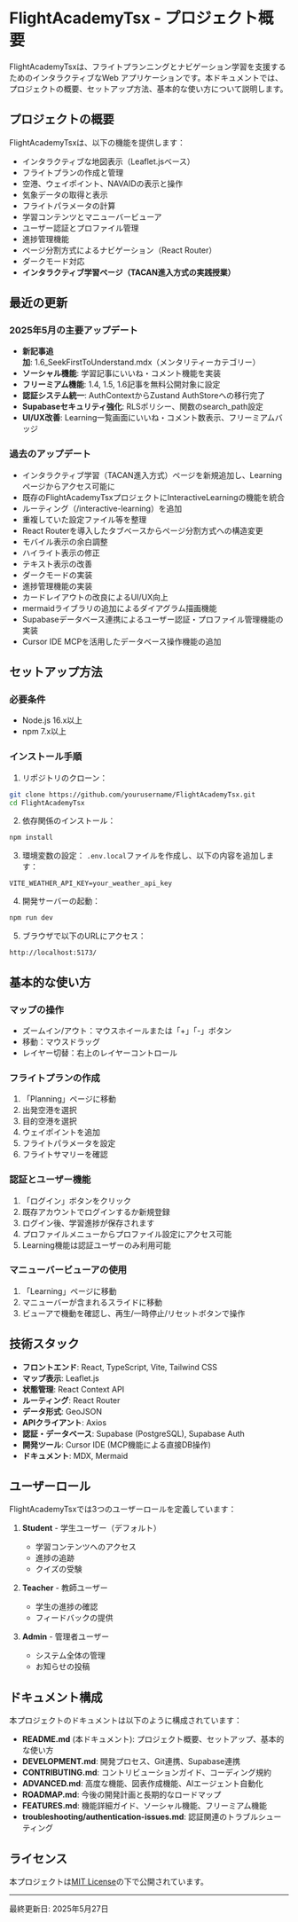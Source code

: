 # FlightAcademyTsx - プロジェクト概要

FlightAcademyTsxは、フライトプランニングとナビゲーション学習を支援するためのインタラクティブなWeb アプリケーションです。本ドキュメントでは、プロジェクトの概要、セットアップ方法、基本的な使い方について説明します。

## プロジェクトの概要

FlightAcademyTsxは、以下の機能を提供します：

- インタラクティブな地図表示（Leaflet.jsベース）
- フライトプランの作成と管理
- 空港、ウェイポイント、NAVAIDの表示と操作
- 気象データの取得と表示
- フライトパラメータの計算
- 学習コンテンツとマニューバービューア
- ユーザー認証とプロファイル管理
- 進捗管理機能
- ページ分割方式によるナビゲーション（React Router）
- ダークモード対応
- **インタラクティブ学習ページ（TACAN進入方式の実践授業）**

## 最近の更新

### 2025年5月の主要アップデート
- **新記事追加**: 1.6_SeekFirstToUnderstand.mdx（メンタリティーカテゴリー）
- **ソーシャル機能**: 学習記事にいいね・コメント機能を実装
- **フリーミアム機能**: 1.4, 1.5, 1.6記事を無料公開対象に設定
- **認証システム統一**: AuthContextからZustand AuthStoreへの移行完了
- **Supabaseセキュリティ強化**: RLSポリシー、関数のsearch_path設定
- **UI/UX改善**: Learning一覧画面にいいね・コメント数表示、フリーミアムバッジ

### 過去のアップデート
- インタラクティブ学習（TACAN進入方式）ページを新規追加し、Learningページからアクセス可能に
- 既存のFlightAcademyTsxプロジェクトにInteractiveLearningの機能を統合
- ルーティング（/interactive-learning）を追加
- 重複していた設定ファイル等を整理
- React Routerを導入したタブベースからページ分割方式への構造変更
- モバイル表示の余白調整
- ハイライト表示の修正
- テキスト表示の改善
- ダークモードの実装
- 進捗管理機能の実装
- カードレイアウトの改良によるUI/UX向上
- mermaidライブラリの追加によるダイアグラム描画機能
- Supabaseデータベース連携によるユーザー認証・プロファイル管理機能の実装
- Cursor IDE MCPを活用したデータベース操作機能の追加

## セットアップ方法

### 必要条件
- Node.js 16.x以上
- npm 7.x以上

### インストール手順
1. リポジトリのクローン：
```bash
git clone https://github.com/yourusername/FlightAcademyTsx.git
cd FlightAcademyTsx
```

2. 依存関係のインストール：
```bash
npm install
```

3. 環境変数の設定：
`.env.local`ファイルを作成し、以下の内容を追加します：
```
VITE_WEATHER_API_KEY=your_weather_api_key
```

4. 開発サーバーの起動：
```bash
npm run dev
```

5. ブラウザで以下のURLにアクセス：
```
http://localhost:5173/
```

## 基本的な使い方

### マップの操作
- ズームイン/アウト：マウスホイールまたは「+」「-」ボタン
- 移動：マウスドラッグ
- レイヤー切替：右上のレイヤーコントロール

### フライトプランの作成
1. 「Planning」ページに移動
2. 出発空港を選択
3. 目的空港を選択
4. ウェイポイントを追加
5. フライトパラメータを設定
6. フライトサマリーを確認

### 認証とユーザー機能
1. 「ログイン」ボタンをクリック
2. 既存アカウントでログインするか新規登録
3. ログイン後、学習進捗が保存されます
4. プロファイルメニューからプロファイル設定にアクセス可能
5. Learning機能は認証ユーザーのみ利用可能

### マニューバービューアの使用
1. 「Learning」ページに移動
2. マニューバーが含まれるスライドに移動
3. ビューアで機動を確認し、再生/一時停止/リセットボタンで操作

## 技術スタック

- **フロントエンド**: React, TypeScript, Vite, Tailwind CSS
- **マップ表示**: Leaflet.js
- **状態管理**: React Context API
- **ルーティング**: React Router
- **データ形式**: GeoJSON
- **APIクライアント**: Axios
- **認証・データベース**: Supabase (PostgreSQL), Supabase Auth
- **開発ツール**: Cursor IDE (MCP機能による直接DB操作)
- **ドキュメント**: MDX, Mermaid

## ユーザーロール

FlightAcademyTsxでは3つのユーザーロールを定義しています：

1. **Student** - 学生ユーザー（デフォルト）
   - 学習コンテンツへのアクセス
   - 進捗の追跡
   - クイズの受験

2. **Teacher** - 教師ユーザー
   - 学生の進捗の確認
   - フィードバックの提供

3. **Admin** - 管理者ユーザー
   - システム全体の管理
   - お知らせの投稿

## ドキュメント構成

本プロジェクトのドキュメントは以下のように構成されています：

- **README.md** (本ドキュメント): プロジェクト概要、セットアップ、基本的な使い方
- **DEVELOPMENT.md**: 開発プロセス、Git連携、Supabase連携
- **CONTRIBUTING.md**: コントリビューションガイド、コーディング規約
- **ADVANCED.md**: 高度な機能、図表作成機能、AIエージェント自動化
- **ROADMAP.md**: 今後の開発計画と長期的なロードマップ
- **FEATURES.md**: 機能詳細ガイド、ソーシャル機能、フリーミアム機能
- **troubleshooting/authentication-issues.md**: 認証関連のトラブルシューティング

## ライセンス

本プロジェクトは[MIT License](../LICENSE)の下で公開されています。

---

最終更新日: 2025年5月27日
